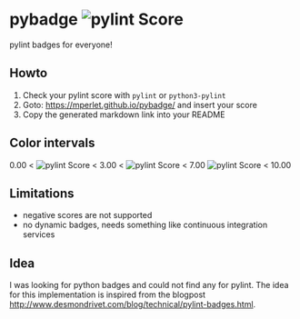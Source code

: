 # pybadge ![pylint Score](https://mperlet.github.io/pybadge/badges/5.00.svg)

pylint badges for everyone!

## Howto

1. Check your pylint score with `pylint` or `python3-pylint`
2. Goto: https://mperlet.github.io/pybadge/ and insert your score
3. Copy the generated markdown link into your README

## Color intervals

0.00 < ![pylint Score](https://mperlet.github.io/pybadge/badges/1.50.svg) < 3.00 < ![pylint Score](https://mperlet.github.io/pybadge/badges/5.51.svg) < 7.00 ![pylint Score](https://mperlet.github.io/pybadge/badges/9.73.svg) < 10.00

## Limitations

* negative scores are not supported
* no dynamic badges, needs something like continuous integration services

## Idea

I was looking for python badges and could not find any for pylint.
The idea for this implementation is inspired from the blogpost
http://www.desmondrivet.com/blog/technical/pylint-badges.html.
